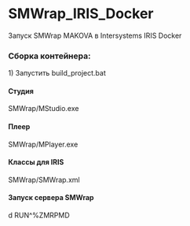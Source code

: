 # SMWrap_IRIS_Docker
Запуск SMWrap MAKOVA  в Intersystems IRIS Docker


<h3>Сборка контейнера:</h3>
1) Запустить build_project.bat<br>

<h4>Студия</h4>
SMWrap/MStudio.exe
<h4>Плеер</h4>
SMWrap/MPlayer.exe
<h4>Классы для IRIS</h4>
SMWrap/SMWrap.xml
<h4>Запуск сервера SMWrap</h4>
d RUN^%ZMRPMD